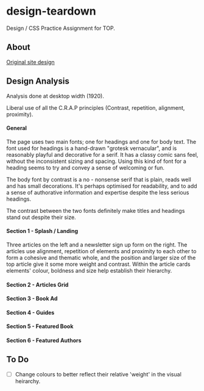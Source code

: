 # design-teardown

Design / CSS Practice Assignment for TOP.

## About

[Original site design](https://web.archive.org/web/20210319023724/https://www.smashingmagazine.com/)


## Design Analysis

Analysis done at desktop width (1920).

Liberal use of all the C.R.A.P principles (Contrast, repetition, alignment, proximity).

#### General

The page uses two main fonts; one for headings and one for body text. The font used for headings is a hand-drawn "grotesk vernacular", and is reasonably playful and decorative for a serif. It has a classy comic sans feel, without the inconsistent sizing and spacing. Using this kind of font for a heading seems to try and convey a sense of welcoming or fun.

The body font by contrast is a no - nonsense serif that is plain, reads well and has small decorations. It's perhaps optimised for readability, and to add a sense of authorative information and expertise despite the less serious headings.

The contrast between the two fonts definitely make titles and headings stand out despite their size.

#### Section 1 - Splash / Landing

Three articles on the left and a newsletter sign up form on the right. The articles use alignment, repetition of elements and proximity to each other to form a cohesive and thematic whole, and the position and larger size of the top article give it some more weight and contrast. Within the article cards elements' colour, boldness and size help establish their hierarchy.

#### Section 2 - Articles Grid

#### Section 3 - Book Ad

#### Section 4 - Guides

#### Section 5 - Featured Book

#### Section 6 - Featured Authors



## To Do

- [ ] Change colours to better reflect their relative 'weight' in the visual heirarchy.
